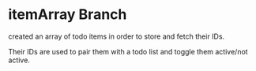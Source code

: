 <h1>itemArray Branch</h1>

created an array of todo items in order to store and fetch their IDs.

Their IDs are used to pair them with a todo list and toggle them active/not active.
